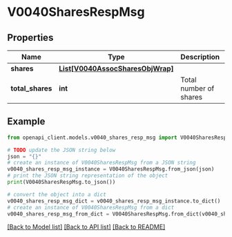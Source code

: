 # V0040SharesRespMsg


## Properties

Name | Type | Description | Notes
------------ | ------------- | ------------- | -------------
**shares** | [**List[V0040AssocSharesObjWrap]**](V0040AssocSharesObjWrap.md) |  | [optional] 
**total_shares** | **int** | Total number of shares | [optional] 

## Example

```python
from openapi_client.models.v0040_shares_resp_msg import V0040SharesRespMsg

# TODO update the JSON string below
json = "{}"
# create an instance of V0040SharesRespMsg from a JSON string
v0040_shares_resp_msg_instance = V0040SharesRespMsg.from_json(json)
# print the JSON string representation of the object
print(V0040SharesRespMsg.to_json())

# convert the object into a dict
v0040_shares_resp_msg_dict = v0040_shares_resp_msg_instance.to_dict()
# create an instance of V0040SharesRespMsg from a dict
v0040_shares_resp_msg_from_dict = V0040SharesRespMsg.from_dict(v0040_shares_resp_msg_dict)
```
[[Back to Model list]](../README.md#documentation-for-models) [[Back to API list]](../README.md#documentation-for-api-endpoints) [[Back to README]](../README.md)


